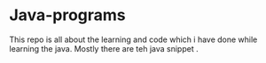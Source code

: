 # Java-programs
 This repo is all about the learning and code which i have done while  learning the java. Mostly there are teh java snippet .
